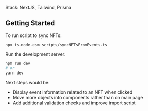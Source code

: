 Stack:
NextJS, Tailwind, Prisma


## Getting Started
To run script to sync NFTs:
```
npx ts-node-esm scripts/syncNFTsFromEvents.ts
```

Run the development server:

```bash
npm run dev
# or
yarn dev
```

Next steps would be:
- Display event information related to an NFT when clicked
- Move more objects into components rather than on main page
- Add additional validation checks and improve import script
